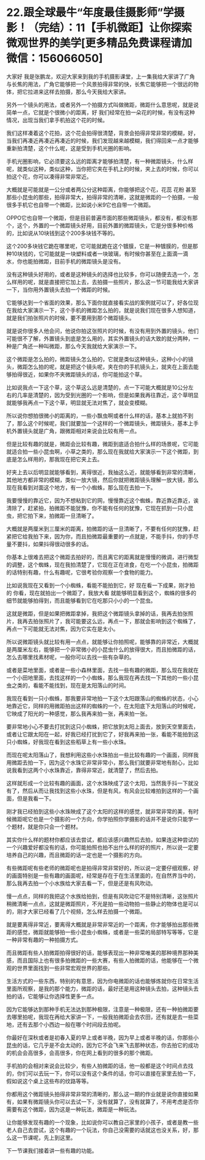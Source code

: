 # 22.跟全球最牛“年度最佳摄影师”学摄影！（完结）：11【手机微距】让你探索微观世界的美学[更多精品免费课程请加微信：156066050]

大家好 我是张鹏龙，欢迎大家来到我的手机摄影课堂，上一集我给大家讲了广角与长焦的用法，广角它能够把一个风景拍得非常的快，长焦它能够把一个很远的物体，把它拉进来这样去拍摄，那么今天我给大家讲。

另外一个镜头的用法，或者另外一个拍摄方式叫做微距，微距什么意思呢，就是说简单一点，它就是个很微小的距离，好 我们经常在拍一朵花的时候，有没有这种情况，出现当我们拿手机拍这个花的时候。

我们这样凑着这个花拍，这个花会拍得很清楚，背景会拍得非常非常的模糊，好，当我们再凑近再凑近再凑近的时候，我们发现越来越模糊，我们得回来一点才能够重新拍清楚，这个什么呢，这是受到手机光圈的影响。

手机光圈影响，它必须要这么远的距离才能够拍清楚，有一种微距镜头，什么样呢，就类似这种，类似这种，当你把它夹在手机上的时候，夹上去的时候，你可以拍这个花，你可以凑得非常非常近。

大概就是可能就是一公分或者两公分这种距离，你能够把这个花，花蕊 花粉 甚至那些小昆虫的那些，拍得非常大，拍得非常的清晰，这就是微距的一个拍摄，一般很多手机它也自带一个微距，比如说小米9它也自带一个微距。

OPPO它也自带一个微距，但是目前普遍市面的那些微距镜头，都没有，都没有那个，这个，外置的一个微距镜头好用，目前外置的微距镜头，它是分很多种价格的，比如说从10块钱到这个200多块钱不等的。

这个200多块钱它跪在哪里呢，它可能就跪在这个镀膜，它是一种镀膜的，但是那种10块钱的，它可能就是一块塑料或者一块玻璃，有时候你甚至在上面滴一滴水，你也能拍微距，目前手机的微距镜头是没有。

没有这种镜头好用的，或者是这种镜头的选择也比较多，你可以随便去选一个，怎么样用的呢，就是直接把它加上去，去拍摄一些照片，那么这一节可能我给大家讲一下，当你用外置镜头去拍一个微距的时候。

它能够达到一个省面的效果，那么下面你就直接看实战的案例就可以了，好各位现在我给大家演示一下，这个手机的微距怎么拍的，就是说我们现在很多人想知道，就是我们拍张照片的时候，要不要用到那个微距镜头。

就是说你很多人他会问，他说你拍这张照片的时候，有没有用到外置的镜头，他们可能很不了解，外置镜头到底是怎么用的，其实外置镜头的话大致的就分两种，一种是广角还一种叫微距，那么今天我就给大家演示一下。

这个微距是怎么拍的，微距镜头怎么拍的，它就是类似这种镜头，这种小小的镜头，微距怎么拍的呢，就是把这个镜头呢，夹在你的手机镜头上，就夹在上面去能够拍得很近，如果你不夹微距镜头的话，你可能拍这个草。

比如说我点一下这个草，这个草这么远是清楚的，点一下可能大概就是10公分左右的几率是清楚的，因为受到光圈的一个影响，但是如果我再往靠近，这个草明显就能够我再点一下这个草，明显就无法对焦了，就会变模糊。

所以说你想拍很微小的距离的，一些小飘虫啊或者什么样的话，基本上就拍不到了，那么这个时候呢，我们就要加一个这样的一个微距镜头，微距镜头，基本上手机外置镜头就是广角，跟微距相对来说会比较有用一点。

但是比较有趣的就是，微距会比较有趣，微距到底适合拍什么样的场景呢，它可能就适合拍一些小昆虫啊，小草之类的，那么现在我就给大家演示一下这个微距，到底是怎么样用的，那我现在把它夹上去。

好夹上去以后明显就能够看到，离得很近，我抽这么近，就能够看到非常的清晰，其他地方都非常的模糊，类似一放大镜，然后你就把微距镜头理解一放大镜，那么现在我看到对面这个地方，有一个小蜘蛛，那么现在去拍一下。

我要慢慢的靠近它，因为不想粘到它的网，慢慢靠近这个蜘蛛，靠近靠近靠近，诶 清除了，赶紧拍，拍微距不能犹豫，你不能有任何的犹豫，它现在抓到一只小昆虫，把它拍下来，拍微距一旦清晰了。

大概就是两厘米到三厘米的距离，拍微距的话一旦清晰了，不要有任何的犹豫，赶紧把它给我拍下来，因为你，而且拍微距最重要的一点就是，不能手抖，你的手尽量不要抖，如果抖得很动很多的话。

你基本上很难去把这个微距去拍好的，而且离它的距离就是慢慢的微调，进行微型的调整，这个蜘蛛，现在我拍清楚了，它现在正在进食，在吃一个小昆虫，拍微距的话特别有趣，什么有趣呢，它很考验你观察一个食物的能力。

比如说我现在又看到一个小蜘蛛，看能不能拍到它，好 现在看一下成果，刚才拍的 你看，现在就拍出一个微距了，我放大看 就能够明显看到这个，蜘蛛的很多的细节就能够拍得到，而且能够看到它在吃那只小小的一个昆虫。

这就是微距，但是如果把微距拿掉，我把这个微距镜头拿掉的话，我再去拍张照片，我再去拍张照片了，我可能要这么远，再点一下，那就会影响到这个蜘蛛了，再点一下可能就无法对焦，因为它实在是太小。

所以说微距镜头就比较有用一点点，就能够让你拍照呢，能够靠的非常近，大概就是两厘米左右，能够把一个非常微小的小昆虫什么的放得很大，而且拍微距的话，怎么去哪里找素材呢，一般你可以去找一些有杂草的。

或者是菜地里面，或者是一些小森林里面，去找一些有趣的微距，那么现在我就在一个小田地里面，去找这样的一个小蜘蛛，那么我现在再去找一下其他的一些小昆虫之类的，看能不能找到，现在是太阳落山的时间。

我现在看到一只小蜘蛛，那我要非常地拍一下这个太阳跟落山的蜘蛛的状态，小心地靠近它，同样的用微距拍出这样的蜘蛛的一个，在太阳底下太阳落山的时候呢，它映成了阳光的一种感觉，那么我再来拍一张，再来拍一张。

要非常地小心不要去打扰到这只小蜘蛛，把它放到太阳上面去，放到天空里面去，或者让它跟太阳在一起，好我已经打扰到它了，好我再来拍一张，看能不能拍到这只小蜘蛛，好我现在看到这些稻草上有一些小水珠。

而现在呢太阳落山了，我想利用这些小水珠拍出一些比较有趣的一个画面，同样我用微距去拍一下，因为这个水珠它非常非常小，那么我们就要非常地有耐心，比如说我看到这两个小水珠靠近，靠得非常近，就清楚了，然后去拍。

这样就形成一个比较有趣的画面，这个水珠映成了这个太阳，当然我手抖一下就没有了，然后从而让我找到这些小水珠，但是有风，有风会比较难拍到这样的一个画面，但是我看一下。

刚才我已经拍到这些小水珠映成了这个太阳的这样的感觉，就非常非常的美，有时候微距呢它也是一个摄影的一个方向，你学拍照你学摄影的话并不是说你只能学一个题材，就是你只会一个题材。

其实你什么样的题材你都应该去尝试，都应该感兴趣然后去拍，如果连这种尝试的一个兴趣爱好都没有的话，你可能拍照也拍不出什么样的好的照片，所以说一定要培养自己的兴趣，而且微距的话一定也是一个摄影的方向。

有些微距呢有些老师的微距呢也是拍得非常非常好的，所以说一定要仔细观察，好的画面特别是一些有趣的画面呢，经常是存在于在生活里面的，在自然界当中的，那么我再去拍一个小水族给大家去看一下，但是还是有风吹动。

慢一点点，同样的我把这个水族给拍到，但是有风吹动它不是特别清晰，这张照片稍微清晰一点点，这就是微距照片，不光是拍一些动物拍一些静止的物体也是可以的，刚才大家已经看了几个视频，怎么样去拍摄一个微距。

就是要离得非常近，要离得大概就是非常非常近的一个距离，你才能够拍出那些微距的感觉，微距就能够拍一些小昆虫小蜘蛛，或者是一些菜的局部特写等等，它是一种非常有趣的一种拍摄方式。

而且微距有些人拍微距拍得很好的话，能够表现出一种非常唯美的那种境界那种美感，而且国际上也有很多拍微距的一些大赛，有些人拍微距的话，他能够在一个微观的世界里面找到一些非常宏观世界的那些。

生活方式的一些东西，特别的有意思，因为你电微距的话也能够炼就你在日常生活里面所观察，是我的那个能力，微距的话，最好还是用这种镜头去拍，这种镜头去拍的话，它能够让你选择性更多一点。

因为它能够达到那种手机无法达到那种极限，注意是一种极限，还有一种拍微距要去哪里拍呢，我现在再给大家讲一下，一般我拍微距会去农田，还有就是去一些菜地，还有去那个小西边一般在哪个时间段去拍呢。

你最好在深秋或者是初春入夏的早上或者半晚，因为早上或者半晚的话，你那些小昆虫的话，它几乎是不会太动的，因为它不会飞来飞去那种状态，你去拍它的成功的机会会高很多，会高很多，你在网上看到的很多的那个微距。

手机拍的会相对来说会比较少，有些人拍微距的话，他一般都是这个时间点去找的，你们可以去玩一下，你可以没有这个条件的话，你可以直接在家里去拍一下，假如说这个桌上这些布的纹路等等。

你都用这个微距镜头拍得非常非常的清晰的，那么这一期的作业就是说你直接如果有，如果有微距镜头你可以去试一下，没有就算了，没有就算了，不用考虑是否你需要有这个微距，因为这是一种玩法，微距是一种玩法。

让你能够发现有趣的一个现象，比如说你可以教自己家里的小孩子，或者是教一些老人自己去尝试，这个有趣的一个玩法，你自己没需要的话就这也没关系，好，那么这一节课呢，先上到这里。

下一节课我们接着讲一些有趣的功能。